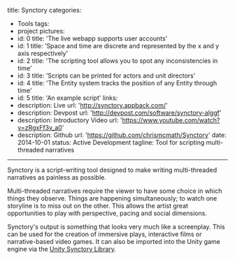 title: Synctory
categories:
  - Tools
tags:
  - project
pictures:
  - id: 0
    title: 'The live webapp supports user accounts'
  - id: 1
    title: 'Space and time are discrete and represented by the x and y axis respectively'
  - id: 2
    title: 'The scripting tool allows you to spot any inconsistencies in time'
  - id: 3
    title: 'Scripts can be printed for actors and unit directors'
  - id: 4
    title: 'The Entity system tracks the position of any Entity through time'
  - id: 5
    title: 'An example script'
links:
  - description: Live
    url: 'http://synctory.appback.com/'
  - description: Devpost
    url: 'http://devpost.com/software/synctory-alggf'
  - description: Introductory Video 
    url: 'https://www.youtube.com/watch?v=zRgxFf3v_a0'
  - description: Github
    url: 'https://github.com/chrismcmath/Synctory'
date: 2014-10-01 
status: Active Development
tagline: Tool for scripting multi-threaded narratives
---

Synctory is a script-writing tool designed to make writing multi-threaded narratives as painless as possible.

Multi-threaded narratives require the viewer to have some choice in which things they observe. Things are happening simultaneously; to watch one storyline is to miss out on the other. This allows the artist great opportunities to play with perspective, pacing and social dimensions.

Synctory's output is something that looks very much like a screenplay. This can be used for the creation of immersive plays, interactive films or narrative-based video games. It can also be imported into the Unity game engine via the <a href="2015/10/02/Synctory-Unity-Library/">Unity Synctory Library<a>.
